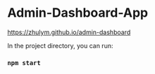 # Admin-Dashboard-App

https://zhulym.github.io/admin-dashboard

In the project directory, you can run:

### `npm start`
